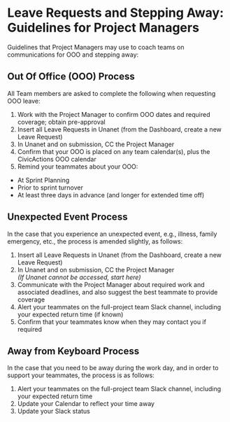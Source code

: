 # Leave Requests and Stepping Away: Guidelines for Project Managers

Guidelines that Project Managers may use to coach teams on communications for OOO and stepping away:

## Out Of Office (OOO) Process

All Team members are asked to complete the following when requesting OOO leave:

1. Work with the Project Manager to confirm OOO dates and required coverage; obtain pre-approval
2. Insert all Leave Requests in Unanet (from the Dashboard, create a new Leave Request)
3. In Unanet and on submission, CC the Project Manager
4. Confirm that your OOO is placed on any team calendar(s), plus the CivicActions OOO calendar
5. Remind your teammates about your OOO:

-   At Sprint Planning
-   Prior to sprint turnover
-   At least three days in advance (and longer for extended time off)

## Unexpected Event Process

In the case that you experience an unexpected event, e.g., illness, family emergency, etc., the process is amended slightly, as follows:

1. Insert all Leave Requests in Unanet (from the Dashboard, create a new Leave Request)
2. In Unanet and on submission, CC the Project Manager
   <br><i>(If Unanet cannot be accessed, start here)</i>
3. Communicate with the Project Manager about required work and associated deadlines, and also suggest the best teammate to provide coverage
4. Alert your teammates on the full-project team Slack channel, including your expected return time (if known)
5. Confirm that your teammates know when they may contact you if required

## Away from Keyboard Process

In the case that you need to be away during the work day, and in order to support your teammates, the process is as follows:

1. Alert your teammates on the full-project team Slack channel, including your expected return time
2. Update your Calendar to reflect your time away
3. Update your Slack status
